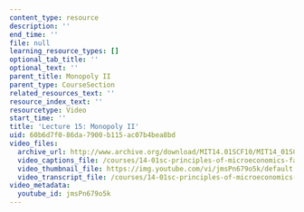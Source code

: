 ```yaml
---
content_type: resource
description: ''
end_time: ''
file: null
learning_resource_types: []
optional_tab_title: ''
optional_text: ''
parent_title: Monopoly II
parent_type: CourseSection
related_resources_text: ''
resource_index_text: ''
resourcetype: Video
start_time: ''
title: 'Lecture 15: Monopoly II'
uid: 60b6d7f0-86da-7900-b115-ac07b4bea8bd
video_files:
  archive_url: http://www.archive.org/download/MIT14.01SCF10/MIT14_01SCF10_lec15_300k.mp4
  video_captions_file: /courses/14-01sc-principles-of-microeconomics-fall-2011/8e536a683e8e5e07916e773b91e9804d_jmsPn679o5k.vtt
  video_thumbnail_file: https://img.youtube.com/vi/jmsPn679o5k/default.jpg
  video_transcript_file: /courses/14-01sc-principles-of-microeconomics-fall-2011/b9fe0e874ec2f22ce7b7f0df696263b1_jmsPn679o5k.pdf
video_metadata:
  youtube_id: jmsPn679o5k
---
```

